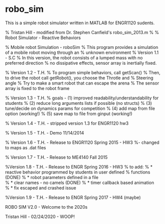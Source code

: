 # robo_sim
This is a simple robot simulator written in MATLAB for ENGR1120 sudents. 

% Tristan Hill - modified from Dr. Stephen Canfield's robo_sim_2013.m
%
% Robot Simulator - Reactive Behaviors 

% Mobile robot Simulation - roboSim
% This program provides a simulation of a mobile robot moving through an
% unknown environment
% Version 1.1 - S.C
% In this version, the robot consists of a lumped mass with no preferred direction
% no dissipative effects, sensor array is inertially fixed.  

% Version 1.2 - T.H.
% To program simple behaviors, call getScan()
% Then, to drive the robot call getRobot(), you choose the Throtle and
% Steering angle
% Try to make a smart robot that can escape the arena
% The sensor array is fixed to the robot frame

% Version 1.3 - T.H.
% goals - (1) improved readability/understandability for students 
%         (2) reduce long arguments lists if possible (no structs)
%         (3) tune/decide on dynamics params for competition
%         (4) add map from file option (working!)
%         (5) save map to file from ginput (working!)

% Version 1.4 - T.H. - stripped version 1.3 for ENGR1120 hw3

% Version 1.5 - T.H. - Demo 11/14/2014

% Version 1.6 - T.H. - Release to ENGR1120 Spring 2015 - HW3
    %- changed to maps as .dat files
    
% Version 1.7 - T.H. - Release to ME4140 Fall 2015

%Version 1.8 - T.H. - Release to ENGR Spring 2016 - HW3
%   to add:
%             * reactive behavior programmed by students in user defined
%             functions (DONE)
%             * robot parameters defined in a file  
%             * clear names - no camels (DONE)
%             * timer callback based animation  
%             * fix escaped and crashed issue

%Version 1.9 - T.H. - Release to ENGR Spring 2017 - HW4 (maybe)

ROBO SIM V2.0 - Welcome to the 2020s

Tristan Hill - 02/24/2020 - WOOP!
